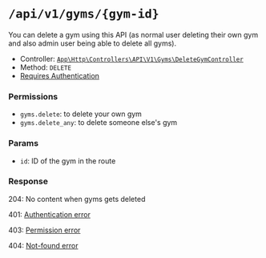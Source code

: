 # `/api/v1/gyms/{gym-id}`
You can delete a gym using this API (as normal user deleting their own gym and also admin user being able to delete all gyms).

- Controller: [`App\Http\Controllers\API\V1\Gyms\DeleteGymController`](../../../src/app/Http/Controllers/API/V1/Gyms/DeleteGymController.php)
- Method: `DELETE`
- [Requires Authentication](../auth/login.md#how-to-use-api-token)

### Permissions
- `gyms.delete`: to delete your own gym
- `gyms.delete_any`: to delete someone else's gym

### Params

- `id`: ID of the gym in the route

### Response

204: No content when gyms gets deleted

401: [Authentication error](../authentication-errors.md)

403: [Permission error](../permission-errors.md)

404: [Not-found error](../not-found-errors.md)
